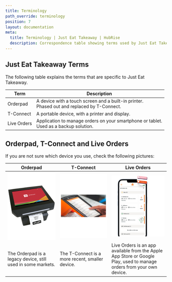 ```yaml
---
title: Terminology
path_override: terminology
position: 7
layout: documentation
meta:
  title: Terminology | Just Eat Takeaway | HubRise
  description: Correspondence table showing terms used by Just Eat Takeaway and those used on HubRise for the same concept. Connect apps and synchronise your data.
---
```


## Just Eat Takeaway Terms

The following table explains the terms that are specific to Just Eat Takeaway.

| Term        | Description                                                                                |
| ----------- | ------------------------------------------------------------------------------------------ |
| Orderpad    | A device with a touch screen and a built-in printer. <br/>Phased out and replaced by T-Connect. |
| T-Connect   | A portable device, with a printer and display.                                             |
| Live Orders | Application to manage orders on your smartphone or tablet. <br/>Used as a backup solution.      |

## Orderpad, T-Connect and Live Orders

If you are not sure which device you use, check the following pictures:

| Orderpad                                                     | T-Connect                                       | Live Orders                                                                                                          |
| ------------------------------------------------------------ | ----------------------------------------------- | -------------------------------------------------------------------------------------------------------------------- |
| ![Orderpad](../images/007-orderpad.png)                      | ![T-Connect ](../images/008-tconnect.png)       | ![Live Orders](../images/009-2x-live-orders.png)                                                                     |
| The Orderpad is a legacy device, still used in some markets. | The T-Connect is a more recent, smaller device. | Live Orders is an app available from the Apple App Store or Google Play, used to manage orders from your own device. |
